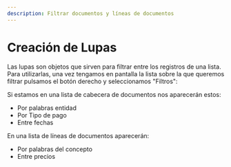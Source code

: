 ```yaml
---
description: Filtrar documentos y líneas de documentos
---
```


# Creación de Lupas

Las lupas son objetos que sirven para filtrar entre los registros de una lista. Para utilizarlas, una vez tengamos en pantalla la lista sobre la que queremos filtrar pulsamos el botón derecho y seleccionamos "Filtros":

Si estamos en una lista de cabecera de documentos nos aparecerán estos:

* Por palabras entidad 
* Por Tipo de pago 
* Entre fechas 

En una lista de líneas de documentos aparecerán:

*  Por palabras del concepto 
* Entre precios

